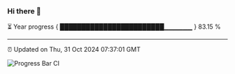 ### Hi there 👋

⏳ Year progress { ████████████████████████▁▁▁▁▁▁ } 83.15 %

---

⏰ Updated on Thu, 31 Oct 2024 07:37:01 GMT

![Progress Bar CI](https://github.com/IshwaranRudhara/GIT-ACTION/workflows/Progress%20Bar%20CI/badge.svg)
